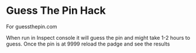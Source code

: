 # Guess The Pin Hack
For guessthepin.com

When run in Inspect console it will guess the pin and might take 1-2 hours to guess.
Once the pin is at 9999 reload the padge and see the results

